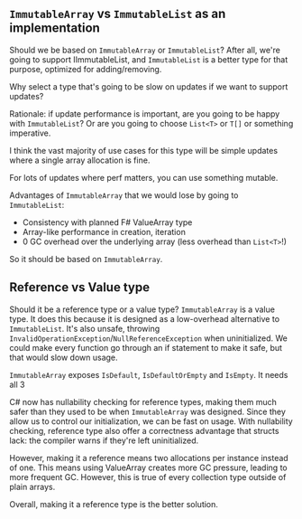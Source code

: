 ## `ImmutableArray` vs `ImmutableList` as an implementation

Should we be based on `ImmutableArray` or `ImmutableList`? After all, we're going to support IImmutableList,
and `ImmutableList` is a better type for that purpose, optimized for adding/removing.

Why select a type that's going to be slow on updates if we want to support updates?

Rationale: if update performance is important, are you going to be happy with `ImmutableList`?
Or are you going to choose `List<T>` or `T[]` or something imperative.

I think the vast majority of use cases for this type will be simple updates where a single array allocation is fine.

For lots of updates where perf matters, you can use something mutable.

Advantages of `ImmutableArray` that we would lose by going to `ImmutableList`:
- Consistency with planned F# ValueArray type
- Array-like performance in creation, iteration
- 0 GC overhead over the underlying array (less overhead than `List<T>`!)

So it should be based on `ImmutableArray`.

## Reference vs Value type

Should it be a reference type or a value type?
`ImmutableArray` is a value type. It does this because it is designed as a low-overhead alternative to
`ImmutableList`. It's also unsafe, throwing `InvalidOperationException`/`NullReferenceException`
when uninitialized. We could make every function go through an if statement to make it safe, but that would
slow down usage.

`ImmutableArray` exposes `IsDefault`, `IsDefaultOrEmpty` and `IsEmpty`. It needs all 3

C# now has nullability checking for reference types, making them much safer than they used to be when
`ImmutableArray` was designed. Since they allow us to control our initialization, we can be fast on usage.
With nullability checking, reference type also offer a correctness advantage that structs lack: the compiler 
warns if they're left uninitialized.

However, making it a reference means two allocations per instance instead of one. This means using ValueArray<T>
creates more GC pressure, leading to more frequent GC. However, this is true of every collection type outside of
plain arrays.

Overall, making it a reference type is the better solution.